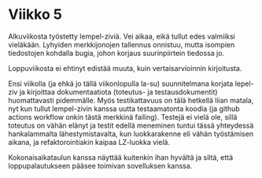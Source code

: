 # Viikko 5

Alkuviikosta työstetty lempel-ziviä. Vei aikaa, eikä tullut edes valmiiksi vieläkään.
Lyhyiden merkkijonojen tallennus onnistuu, mutta isompien tiedostojen kohdalla bugia,
johon korjaus suurinpiirtein tiedossa jo. 

Loppuviikosta ei ehtinyt edistää muuta, kuin vertaisarvioinnin kirjoitusta. 

Ensi viikolla (ja ehkä jo tällä viikonlopulla la-su) suunnitelmana korjata lepel-ziv ja kirjoittaa dokumentaatiota (toteutus- ja testausdokumentit)
huomattavasti pidemmälle. Myös testikattavuus on tälä hetkellä liian matala, nyt kun tullut lempel-zivin 
kanssa uutta testaamatonta koodia (ja github actions workflow
onkin tästä merkkinä failing). Testejä ei vielä ole, sillä toteutus on vähän elänyt ja
testit edellä meneminen tuntui tässä yhteydessä hankalammalta lähestymistavalta, kun luokkarakenne eli vähän työstämisen aikana,
ja refaktorointiakin kaipaa LZ-luokka vielä.

Kokonaisaikataulun kanssa näyttää kuitenkin ihan hyvältä ja siltä, että loppupalautukseen pääsee
toimivan sovelluksen kanssa.